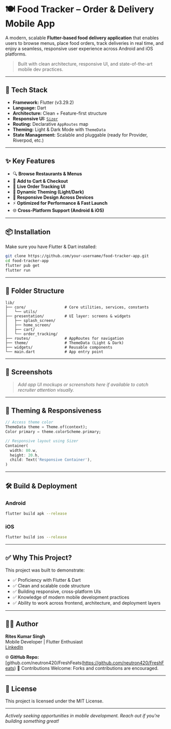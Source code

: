# 🍽️ Food Tracker – Order & Delivery Mobile App

A modern, scalable **Flutter-based food delivery application** that enables users to browse menus, place food orders, track deliveries in real time, and enjoy a seamless, responsive user experience across Android and iOS platforms.

> Built with clean architecture, responsive UI, and state-of-the-art mobile dev practices.

---

## 🚀 Tech Stack

- **Framework:** Flutter (v3.29.2)
- **Language:** Dart
- **Architecture:** Clean + Feature-first structure
- **Responsive UI:** [`Sizer`](https://pub.dev/packages/sizer)
- **Routing:** Declarative `AppRoutes` map
- **Theming:** Light & Dark Mode with `ThemeData`
- **State Management:** Scalable and pluggable (ready for Provider, Riverpod, etc.)

---

## ✨ Key Features

- 🔍 **Browse Restaurants & Menus**
- 🛒 **Add to Cart & Checkout**
- 🛵 **Live Order Tracking UI**
- 🎨 **Dynamic Theming (Light/Dark)**
- 📱 **Responsive Design Across Devices**
- ⚡ **Optimized for Performance & Fast Launch**
- 🌐 **Cross-Platform Support (Android & iOS)**

---

## 📦 Installation

Make sure you have Flutter & Dart installed:

```bash
git clone https://github.com/your-username/food-tracker-app.git
cd food-tracker-app
flutter pub get
flutter run
```

---

## 🧱 Folder Structure

```
lib/
├── core/                 # Core utilities, services, constants
│   └── utils/
├── presentation/         # UI layer: screens & widgets
│   ├── splash_screen/
│   ├── home_screen/
│   ├── cart/
│   └── order_tracking/
├── routes/               # AppRoutes for navigation
├── theme/                # ThemeData (Light & Dark)
├── widgets/              # Reusable components
└── main.dart             # App entry point
```

---

## 📲 Screenshots

> _Add app UI mockups or screenshots here if available to catch recruiter attention visually._

---

## 🎨 Theming & Responsiveness

```dart
// Access theme color
ThemeData theme = Theme.of(context);
Color primary = theme.colorScheme.primary;

// Responsive layout using Sizer
Container(
  width: 80.w,
  height: 20.h,
  child: Text('Responsive Container'),
)
```

---

## 🛠 Build & Deployment

### Android

```bash
flutter build apk --release
```

### iOS

```bash
flutter build ios --release
```

---

## ✅ Why This Project?

This project was built to demonstrate:

- ✅ Proficiency with Flutter & Dart
- ✅ Clean and scalable code structure
- ✅ Building responsive, cross-platform UIs
- ✅ Knowledge of modern mobile development practices
- ✅ Ability to work across frontend, architecture, and deployment layers

---

## 👨‍💻 Author

**Rites Kumar Singh**  
Mobile Developer | Flutter Enthusiast  
[LinkedIn](https://www.linkedin.com/in/ritesh-singh1/)

🌐 **GitHub Repo:** [github.com/neutron420/FreshFeats(https://github.com/neutron420/FreshFeats)
💼 Contributions Welcome: Forks and contributions are encouraged. 

---

## 📄 License

This project is licensed under the MIT License.

---

_Actively seeking opportunities in mobile development. Reach out if you're building something great!_
